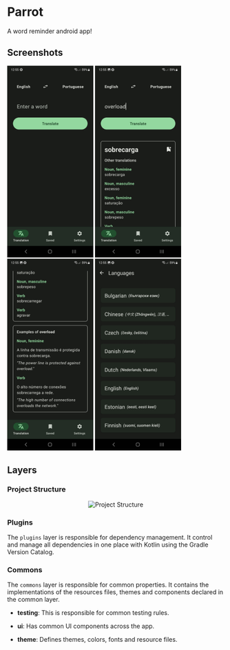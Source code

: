 # Parrot
A word reminder android app!

## Screenshots 
<img src="https://github.com/luisfagundes94/parrot/blob/master/screenshots/screenshot1.jpg?raw=true" width="200" /> 
<img src="https://github.com/luisfagundes94/parrot/blob/master/screenshots/screenshot2.jpg?raw=true" width="200" /> 
<img src="https://github.com/luisfagundes94/parrot/blob/master/screenshots/screenshot3.jpg?raw=true" width="200" />
<img src="https://github.com/luisfagundes94/parrot/blob/master/screenshots/screenshot4.jpg?raw=true" width="200" />

## Layers

### Project Structure
<p align="center"><img src="art/project.png" alt="Project Structure" width="500"></p>

### Plugins
The ```plugins``` layer is responsible for dependency management. It control and manage all dependencies in one place with Kotlin using the Gradle Version Catalog.

### Commons
The ```commons``` layer is responsible for common properties. It contains the implementations of the resources files, themes and components declared in the common layer.

- __testing__: This is responsible for common testing rules.

- __ui__: Has common UI components across the app.

- __theme__: Defines themes, colors, fonts and resource files.